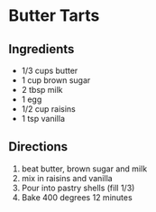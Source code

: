 # Butter Tarts

## Ingredients
 * 1/3 cups butter
 * 1 cup brown sugar
 * 2 tbsp milk
 * 1 egg
 * 1/2 cup raisins
 * 1 tsp vanilla

## Directions
1. beat butter, brown sugar and milk
2. mix in raisins and vanilla
3. Pour into pastry shells (fill 1/3)
4. Bake 400 degrees 12 minutes

